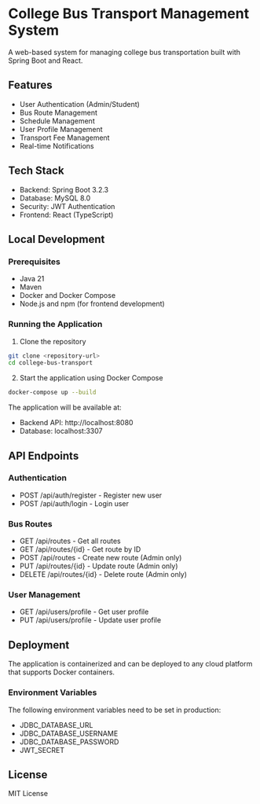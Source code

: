 # College Bus Transport Management System

A web-based system for managing college bus transportation built with Spring Boot and React.

## Features

- User Authentication (Admin/Student)
- Bus Route Management
- Schedule Management
- User Profile Management
- Transport Fee Management
- Real-time Notifications

## Tech Stack

- Backend: Spring Boot 3.2.3
- Database: MySQL 8.0
- Security: JWT Authentication
- Frontend: React (TypeScript)

## Local Development

### Prerequisites

- Java 21
- Maven
- Docker and Docker Compose
- Node.js and npm (for frontend development)

### Running the Application

1. Clone the repository
```bash
git clone <repository-url>
cd college-bus-transport
```

2. Start the application using Docker Compose
```bash
docker-compose up --build
```

The application will be available at:
- Backend API: http://localhost:8080
- Database: localhost:3307

## API Endpoints

### Authentication
- POST /api/auth/register - Register new user
- POST /api/auth/login - Login user

### Bus Routes
- GET /api/routes - Get all routes
- GET /api/routes/{id} - Get route by ID
- POST /api/routes - Create new route (Admin only)
- PUT /api/routes/{id} - Update route (Admin only)
- DELETE /api/routes/{id} - Delete route (Admin only)

### User Management
- GET /api/users/profile - Get user profile
- PUT /api/users/profile - Update user profile

## Deployment

The application is containerized and can be deployed to any cloud platform that supports Docker containers.

### Environment Variables

The following environment variables need to be set in production:

- JDBC_DATABASE_URL
- JDBC_DATABASE_USERNAME
- JDBC_DATABASE_PASSWORD
- JWT_SECRET

## License

MIT License 